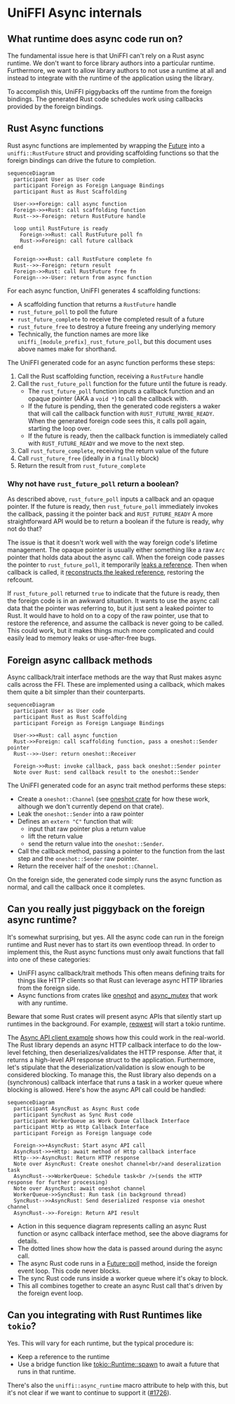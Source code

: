 # UniFFI Async internals

## What runtime does async code run on?

The fundamental issue here is that UniFFI can't rely on a Rust async runtime.
We don't want to force library authors into a particular runtime.
Furthermore, we want to allow library authors to not use a runtime at all and instead to integrate with the runtime of the application using the library.

To accomplish this, UniFFI piggybacks off the runtime from the foreign bindings.
The generated Rust code schedules work using callbacks provided by the foreign bindings.

## Rust Async functions

Rust async functions are implemented by wrapping the
[Future](https://doc.rust-lang.org/std/future/trait.Future.html) into a `uniffi::RustFuture` struct
and providing scaffolding functions so that the foreign bindings can drive the future to completion.


```mermaid
sequenceDiagram
  participant User as User code
  participant Foreign as Foreign Language Bindings
  participant Rust as Rust Scaffolding

  User->>+Foreign: call async function
  Foreign->>+Rust: call scaffolding function
  Rust-->>-Foreign: return RustFuture handle

  loop until RustFuture is ready
    Foreign->>Rust: call RustFuture poll fn
    Rust->>Foreign: call future callback
  end

  Foreign->>+Rust: call RustFuture complete fn
  Rust-->>-Foreign: return result
  Foreign->>Rust: call RustFuture free fn
  Foreign-->>-User: return from async function
```

For each async function, UniFFI generates 4 scaffolding functions:
* A scaffolding function that returns a `RustFuture` handle
* `rust_future_poll` to poll the future
* `rust_future_complete` to receive the completed result of a future
* `rust_future_free` to destroy a future freeing any underlying memory
* Technically, the function names are more like `uniffi_[module_prefix]_rust_future_poll`, but this document uses above names make for shorthand.

The UniFFI generated code for an async function performs these steps:

1. Call the Rust scaffolding function, receiving a `RustFuture` handle
1. Call the `rust_future_poll` function for the future until the future is ready.
   * The `rust_future_poll` function inputs a callback function and an opaque pointer (AKA a `void *`) to call the callback with.
   * If the future is pending, then the generated code registers a waker that will call the callback function with `RUST_FUTURE_MAYBE_READY`.
     When the generated foreign code sees this, it calls poll again, starting the loop over.
   * If the future is ready, then the callback function is immediately called with `RUST_FUTURE_READY` and we move to the next step.
1. Call `rust_future_complete`, receiving the return value of the future
1. Call `rust_future_free` (ideally in a `finally` block)
1. Return the result from `rust_future_complete`

### Why not have `rust_future_poll` return a boolean?

As described above, `rust_future_poll` inputs a callback and an opaque pointer.
If the future is ready, then `rust_future_poll` immediately invokes the callback, passing it the pointer back and `RUST_FUTURE_READY`
A more straightforward API would be to return a boolean if the future is ready, why not do that?

The issue is that it doesn't work well with the way foreign code's lifetime management.
The opaque pointer is usually either something like a raw `Arc` pointer that holds data about the async call.
When the foreign code passes the pointer to `rust_future_poll`, it temporarily [leaks a reference](https://doc.rust-lang.org/std/sync/struct.Arc.html#method.into_raw).
Then when callback is called, it [reconstructs the leaked reference](https://doc.rust-lang.org/std/sync/struct.Arc.html#method.from_raw), restoring the refcount.

If `rust_future_poll` returned `true` to indicate that the future is ready, then the foreign code is in an awkward situation.
It wants to use the async call data that the pointer was referring to, but it just sent a leaked pointer to Rust.
It would have to hold on to a copy of the raw pointer, use that to restore the reference, and assume the callback is never going to be called.
This could work, but it makes things much more complicated and could easily lead to memory leaks or use-after-free bugs.

## Foreign async callback methods

Async callback/trait interface methods are the way that Rust makes async calls across the FFI.
These are implemented using a callback, which makes them quite a bit simpler than their counterparts.

```mermaid
sequenceDiagram
  participant User as User code
  participant Rust as Rust Scaffolding
  participant Foreign as Foreign Language Bindings

  User->>+Rust: call async function
  Rust->>Foreign: call scaffolding function, pass a oneshot::Sender pointer
  Rust-->>-User: return oneshot::Receiver

  Foreign->>Rust: invoke callback, pass back oneshot::Sender pointer
  Note over Rust: send callback result to the oneshot::Sender
```


The UniFFI generated code for an async trait method performs these steps:

  - Create a `oneshot::Channel` (see [oneshot crate](https://docs.rs/oneshot/latest/oneshot/) for how these work, although we don't currently depend on that crate).
  - Leak the `oneshot::Sender` into a raw pointer
  - Defines an `extern "C"` function that will:
      - input that raw pointer plus a return value 
      - lift the return value
      - send the return value into the `oneshot::Sender`.
  - Call the callback method, passing a pointer to the function from the last step and the `oneshot::Sender` raw pointer.
  - Return the receiver half of the `oneshot::Channel`.

On the foreign side, the generated code simply runs the async function as normal, and call the callback once it completes.

## Can you really just piggyback on the foreign async runtime?

It's somewhat surprising, but yes.
All the async code can run in the foreign runtime and Rust never has to start its own eventloop thread.
In order to implement this, the Rust async functions must only await functions that fall into one of these categories:

* UniFFI async callback/trait methods
  This often means defining traits for things like HTTP clients so that Rust can leverage async HTTP libraries from the foreign side.
* Async functions from crates like [oneshot](https://docs.rs/oneshot/latest/oneshot/) and [async_mutex](https://docs.rs/async-mutex/latest/async_mutex/) that work with any runtime.

Beware that some Rust crates will present async APIs that silently start up runtimes in the background.
For example, [reqwest](https://docs.rs/reqwest/latest/reqwest/) will start a tokio runtime.

The [Async API client example](https://github.com/mozilla/uniffi-rs/tree/main/examples/async-api-client) shows how this could work in the real-world.
The Rust library depends an async HTTP callback interface to do the low-level fetching, then deserializes/validates the HTTP response.
After that, it returns a high-level API response struct to the application.
Furthermore, let's stipulate that the deserialization/validation is slow enough to be considered blocking.
To manage this, the Rust library also depends on a (synchronous) callback interface that runs a task in a worker queue where blocking is allowed.
Here's how the async API call could be handled:

```mermaid
sequenceDiagram
  participant AsyncRust as Async Rust code
  participant SyncRust as Sync Rust code
  participant WorkerQueue as Work Queue Callback Interface
  participant Http as Http Callback Interface
  participant Foreign as Foreign language code

  Foreign->>+AsyncRust: Start async API call
  AsyncRust->>+Http: await method of Http callback interface
  Http-->>-AsyncRust: Return HTTP response
  Note over AsyncRust: Create oneshot channel<br/>and deseralization task
  AsyncRust-->>WorkerQueue: Schedule task<br />(sends the HTTP response for further processing)
  Note over AsyncRust: await oneshot channel
  WorkerQueue->>SyncRust: Run task (in background thread)
  SyncRust-->>AsyncRust: Send deserialized response via oneshot channel
  AsyncRust-->>-Foreign: Return API result
```

* Action in this sequence diagram represents calling an async Rust function or async callback interface method, see the above diagrams for details.
* The dotted lines show how the data is passed around during the async call.
* The async Rust code runs in a [Future::poll](https://doc.rust-lang.org/std/future/trait.Future.html#tymethod.poll) method, inside the foreign event loop.  This code never blocks.
* The sync Rust code runs inside a worker queue where it's okay to block.
* This all combines together to create an async Rust call that's driven by the foreign event loop.

## Can you integrating with Rust Runtimes like `tokio`?

Yes.  This will vary for each runtime, but the typical procedure is:

- Keep a reference to the runtime
- Use a bridge function like [tokio::Runtime::spawn](https://docs.rs/tokio/latest/tokio/runtime/struct.Runtime.html#method.spawn) to await a future that runs in that runtime.

There's also the `uniffi::async_runtime` macro attribute to help with this, but it's not clear if we
want to continue to support it ([#1726](https://github.com/mozilla/uniffi-rs/issues/1726)).
